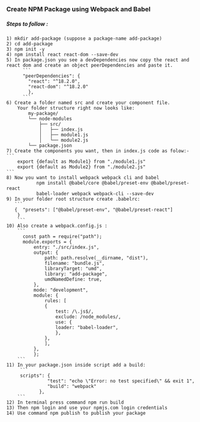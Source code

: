 
### Create NPM Package using Webpack and Babel

##### Steps to follow :
    1) mkdir add-package (suppose a package-name add-package)
    2) cd add-package
    3) npm init -y
    4) npm install react react-dom --save-dev
    5) In package.json you see a devDependencies now copy the react and react dom and create an object peerDependencies and paste it.
          ```
          "peerDependencies": {
            "react": "^18.2.0",
            "react-dom": "^18.2.0"
            },
          ```
    6) Create a folder named src and create your component file.
        Your folder structure right now looks like: 
            my-package/
            └── node-modules
                ├── src/
                │   ├── index.js
                │   ├── module1.js
                │   └── module2.js
            └── package.json
    7) Create the components you want, then in index.js code as folow:-
    ```
        export {default as Module1} from "./module1.js"     
        export {default as Module2} from "./module2.js"  
    ``` 
    8) Now you want to install webpack webpack cli and babel
               npm install @babel/core @babel/preset-env @babel/preset-react
               babel-loader webpack webpack-cli --save-dev
    9) In your folder root structure create .babelrc: 
       ``` 
       {  "presets": ["@babel/preset-env", "@babel/preset-react"]
        }
        ```
    10) Also create a webpack.config.js :
        ```
          const path = require("path");
          module.exports = {
              entry: "./src/index.js",
              output: {
                  path: path.resolve(__dirname, "dist"),
                  filename: "bundle.js",
                  libraryTarget: "umd",
                  library: "add-package",
                  umdNamedDefine: true,
              },
              mode: "development",
              module: {
                  rules: [
                  {
                      test: /\.js$/,
                      exclude: /node_modules/,
                      use: {
                      loader: "babel-loader",
                      },
                  },
                  ],
              },
              };
        ```
    11) In your package.json inside script add a build: 
         ```
         scripts": {
                   "test": "echo \"Error: no test specified\" && exit 1",
                   "build": "webpack"
                },
        ```
    12) In terminal press command npm run build
    13) Then npm login and use your npmjs.com login credentials
    14) Use command npm publish to publish your package

